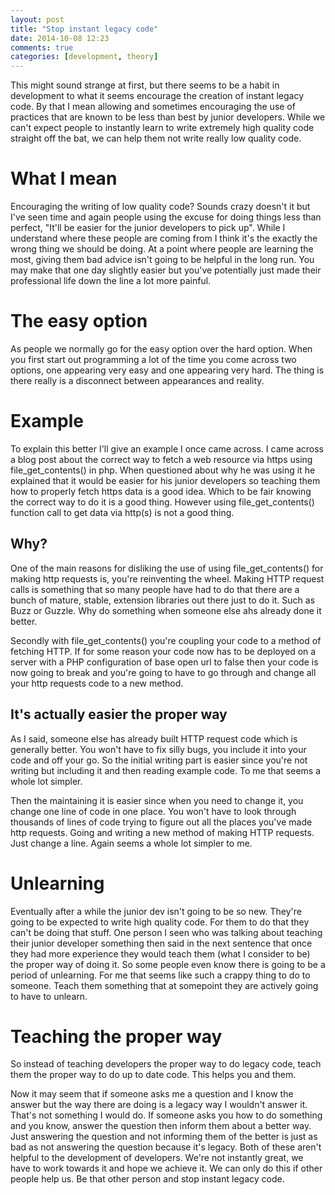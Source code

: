 ```yaml
---
layout: post
title: "Stop instant legacy code"
date: 2014-10-08 12:23
comments: true
categories: [development, theory]
---
```

This might sound strange at first, but there seems to be a habit in development to what it seems encourage the creation of instant legacy code. By that I mean allowing and sometimes encouraging the use of practices that are known to be less
than best by junior developers. While we can't expect people to instantly learn to write extremely high quality code straight off the bat, we can help them not write really low quality code.

# What I mean

Encouraging the writing of low quality code? Sounds crazy doesn't it but I've seen time and again people using the excuse for doing things less than perfect, "It'll be easier for the junior developers to pick up". While I understand where these people are coming from I think it's the exactly the wrong thing we should be doing. At a point where people are learning the most, giving them bad advice isn't going to be helpful in the long run. You may make that one day slightly easier but you've potentially just made their professional life down the line a lot more painful.

# The easy option

As people we normally go for the easy option over the hard option. When you first start out programming a lot of the time you come across two options, one appearing very easy and one appearing very hard. The thing is there really is a disconnect between appearances and reality.

# Example

To explain this better I'll give an example I once came across. I came across a blog post about the correct way to fetch a web resource via https using file_get_contents() in php. When questioned about why he was using it he explained that it would be easier for his junior developers so teaching them how to properly fetch https data is a good idea. Which to be fair knowing the correct way to do it is a good thing. However using file_get_contents() function call to get data via http(s) is not a good thing.


## Why?

One of the main reasons for disliking the use of using file_get_contents() for making http requests is, you're reinventing the wheel. Making HTTP request calls is something that so many people have had to do that there are a bunch of mature, stable, extension libraries out there just to do it. Such as Buzz or Guzzle. Why do something when someone else ahs already done it better.

Secondly with file_get_contents() you're coupling your code to a method of fetching HTTP. If for some reason your code now has to be deployed on a server with a PHP configuration of base open url to false then your code is now going to break and you're going to have to go through and change all your http requests code to a new method.

## It's actually easier the proper way

As I said, someone else has already built HTTP request code which is generally better. You won't have to fix silly bugs, you include it into your code and off your go. So the initial writing part is easier since you're not writing but including it and then reading example code. To me that seems a whole lot simpler.

Then the maintaining it is easier since when you need to change it, you change one line of code in one place. You won't have to look through thousands of lines of code trying to figure out all the places you've made http requests. Going and writing a new method of making HTTP requests. Just change a line. Again seems a whole lot simpler to me.

# Unlearning

Eventually after a while the junior dev isn't going to be so new. They're going to be expected to write high quality code. For them to do that they can't be doing that stuff. One person I seen who was talking about teaching their junior developer something then said in the next sentence that once they had more experience they would teach them (what I consider to be) the proper way of doing it. So some people even know there is going to be a period of unlearning. For me that seems like such a crappy thing to do to someone. Teach them something that at somepoint they are actively going to have to unlearn.

# Teaching the proper way

So instead of teaching developers the proper way to do legacy code, teach them the proper way to do up to date code. This helps you and them.

Now it may seem that if someone asks me a question and I know the answer but the way there are doing is a legacy way I wouldn't answer it. That's not something I would do. If someone asks you how to do something and you know, answer the question then inform them about a better way. Just answering the question and not informing them of the better is just as bad as not answering the question because it's legacy. Both of these aren't helpful to the development of developers. We're not instantly great, we have to work towards it and hope we achieve it. We can only do this if other people help us. Be that other person and stop instant legacy code.
